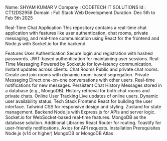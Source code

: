 Name: SHYAM KUMAR V
Company : CODETECH IT SOLUTIONS
Id : CT12DS2958
Domain : Full Stack Web Development
Duration :Dec 5th to Feb 5th 2025 




Real-Time Chat Application
This repository contains a real-time chat application with features like user authentication, chat rooms, private messaging, and real-time communication using React for the frontend and Node.js with Socket.io for the backend.

Features
User Authentication
Secure login and registration with hashed passwords.
JWT-based authentication for maintaining user sessions.
Real-Time Messaging
Powered by Socket.io for low-latency communication.
Instant updates across clients.
Chat Rooms
Public and private chat rooms.
Create and join rooms with dynamic room-based segregation.
Private Messaging
Direct one-on-one conversations with other users.
Real-time notifications for new messages.
Persistent Chat History
Messages stored in a database (e.g., MongoDB).
History retrieval for both chat rooms and private chats.
Online User Tracking
Live updates of online users.
Dynamic user availability status.
Tech Stack
Frontend
React for building the user interface.
Tailwind CSS for responsive design and styling.
Zustand for state management.
Backend
Node.js with Express.js for APIs and server logic.
Socket.io for WebSocket-based real-time features.
MongoDB as the database solution.
Additional Libraries
React Router for routing.
Toastify for user-friendly notifications.
Axios for API requests.
Installation
Prerequisites
Node.js (v14 or higher)
MongoDB or MongoDB Atlas
